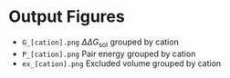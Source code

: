 
# Output Figures
- `G_[cation].png` $\Delta\Delta G_{\mathrm{sol}}$ grouped by cation
- `P_[cation].png` Pair energy grouped by cation
- `ex_[cation].png` Excluded volume grouped by cation